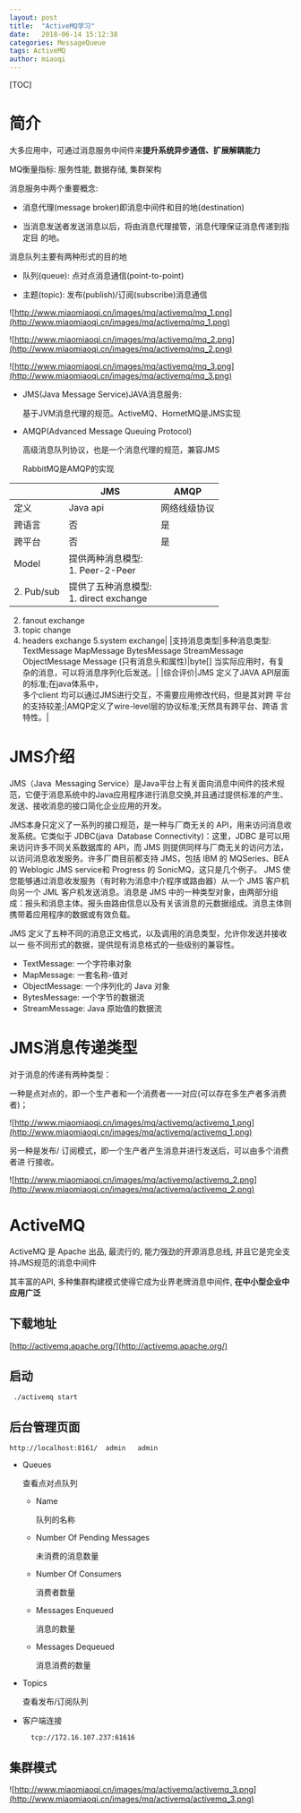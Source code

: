 ```yaml
---
layout: post
title:  "ActiveMQ学习"
date:   2018-06-14 15:12:38
categories: MessageQueue
tags: ActiveMQ
author: miaoqi
---
```


[TOC]




# 简介

大多应用中，可通过消息服务中间件来**提升系统异步通信、扩展解耦能力**

MQ衡量指标: 服务性能, 数据存储, 集群架构

消息服务中两个重要概念:

* 消息代理(message broker)即消息中间件和目的地(destination)

* 当消息发送者发送消息以后，将由消息代理接管，消息代理保证消息传递到指定目
    的地。

消息队列主要有两种形式的目的地

* 队列(queue): 点对点消息通信(point-to-point)

* 主题(topic): 发布(publish)/订阅(subscribe)消息通信

![http://www.miaomiaoqi.cn/images/mq/activemq/mq_1.png](http://www.miaomiaoqi.cn/images/mq/activemq/mq_1.png)

![http://www.miaomiaoqi.cn/images/mq/activemq/mq_2.png](http://www.miaomiaoqi.cn/images/mq/activemq/mq_2.png)

![http://www.miaomiaoqi.cn/images/mq/activemq/mq_3.png](http://www.miaomiaoqi.cn/images/mq/activemq/mq_3.png)

* JMS(Java Message Service)JAVA消息服务:

    基于JVM消息代理的规范。ActiveMQ、HornetMQ是JMS实现

* AMQP(Advanced Message Queuing Protocol)

    高级消息队列协议，也是一个消息代理的规范，兼容JMS

    RabbitMQ是AMQP的实现

||JMS|AMQP|
|-----|-----|-----|
|定义|Java api|网络线级协议|
|跨语言|否|是|
|跨平台|否|是|
|Model|提供两种消息模型: <br/>1. Peer-2-Peer 
2. Pub/sub|提供了五种消息模型:<br/>1. direct exchange
2. fanout exchange
3. topic change
4. headers exchange
5.system exchange|
|支持消息类型|多种消息类型:<br/>TextMessage
MapMessage
BytesMessage
StreamMessage
ObjectMessage
Message (只有消息头和属性)|byte[] 当实际应用时，有复杂的消息，可以将消息序列化后发送。|
|综合评价|JMS 定义了JAVA API层面的标准;在java体系中，<br/>多个client 均可以通过JMS进行交互，不需要应用修改代码，但是其对跨 平台的支持较差;|AMQP定义了wire-level层的协议标准;天然具有跨平台、跨语 言特性。|
# JMS介绍

JMS（Java Messaging Service）是Java平台上有关面向消息中间件的技术规范，它便于消息系统中的Java应用程序进行消息交换,并且通过提供标准的产生、发送、接收消息的接口简化企业应用的开发。

JMS本身只定义了一系列的接口规范，是一种与厂商无关的 API，用来访问消息收发系统。它类似于 JDBC(java Database Connectivity)：这里，JDBC 是可以用来访问许多不同关系数据库的 API，而 JMS 则提供同样与厂商无关的访问方法，以访问消息收发服务。许多厂商目前都支持 JMS，包括 IBM 的 MQSeries、BEA的 Weblogic JMS service和 Progress 的 SonicMQ，这只是几个例子。 JMS 使您能够通过消息收发服务（有时称为消息中介程序或路由器）从一个 JMS 客户机向另一个 JML 客户机发送消息。消息是 JMS 中的一种类型对象，由两部分组成：报头和消息主体。报头由路由信息以及有关该消息的元数据组成。消息主体则携带着应用程序的数据或有效负载。

JMS 定义了五种不同的消息正文格式，以及调用的消息类型，允许你发送并接收以一
些不同形式的数据，提供现有消息格式的一些级别的兼容性。

* TextMessage: 一个字符串对象
* MapMessage: 一套名称-值对
* ObjectMessage: 一个序列化的 Java 对象
* BytesMessage: 一个字节的数据流
* StreamMessage: Java 原始值的数据流


# JMS消息传递类型

对于消息的传递有两种类型：

一种是点对点的，即一个生产者和一个消费者一一对应(可以存在多生产者多消费者)；

![http://www.miaomiaoqi.cn/images/mq/activemq/activemq_1.png](http://www.miaomiaoqi.cn/images/mq/activemq/activemq_1.png)



另一种是发布/ 订阅模式，即一个生产者产生消息并进行发送后，可以由多个消费者进
行接收。

  ![http://www.miaomiaoqi.cn/images/mq/activemq/activemq_2.png](http://www.miaomiaoqi.cn/images/mq/activemq/activemq_2.png)



# ActiveMQ

ActiveMQ 是 Apache 出品, 最流行的, 能力强劲的开源消息总线, 并且它是完全支持JMS规范的消息中间件

其丰富的API, 多种集群构建模式使得它成为业界老牌消息中间件, **在中小型企业中应用广泛**



## 下载地址

[http://activemq.apache.org/](http://activemq.apache.org/)

## 启动

     ./activemq start

## 后台管理页面

    http://localhost:8161/  admin   admin

* Queues

    查看点对点队列

    * Name

        队列的名称

    * Number Of Pending Messages 

        未消费的消息数量

    * Number Of Consumers  

        消费者数量

    * Messages Enqueued 

        消息的数量

    * Messages Dequeued

        消息消费的数量


* Topics

    查看发布/订阅队列

* 客户端连接

        tcp://172.16.107.237:61616

## 集群模式

![http://www.miaomiaoqi.cn/images/mq/activemq/activemq_3.png](http://www.miaomiaoqi.cn/images/mq/activemq/activemq_3.png)